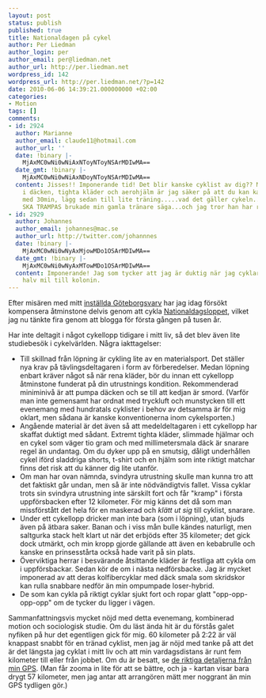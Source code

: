 ```yaml
---
layout: post
status: publish
published: true
title: Nationaldagen på cykel
author: Per Liedman
author_login: per
author_email: per@liedman.net
author_url: http://per.liedman.net
wordpress_id: 142
wordpress_url: http://per.liedman.net/?p=142
date: 2010-06-06 14:39:21.000000000 +02:00
categories:
- Motion
tags: []
comments:
- id: 2924
  author: Marianne
  author_email: claude11@hotmail.com
  author_url: ''
  date: !binary |-
    MjAxMC0wNi0wNiAxNToyNToyNSArMDIwMA==
  date_gmt: !binary |-
    MjAxMC0wNi0wNiAxNDoyNToyNSArMDIwMA==
  content: Jisses!! Imponerande tid! Det blir kanske cyklist av dig?? Med mer luft
    i däcken, tighta kläder och aerohjälm är jag säker på att du kan kapa din tid
    med 30min, lägg sedan till lite träning.....vad det gäller cykeln.....ALLA CYKLAR
    SKA TRAMPAS brukade min gamla tränare säga...och jag tror han har rätt..eller?
- id: 2929
  author: Johannes
  author_email: johannes@mac.se
  author_url: http://twitter.com/johannnes
  date: !binary |-
    MjAxMC0wNi0wNyAxMjowMDo1OSArMDIwMA==
  date_gmt: !binary |-
    MjAxMC0wNi0wNyAxMTowMDo1OSArMDIwMA==
  content: Imponerande! Jag som tycker att jag är duktig när jag cyklar en och en
    halv mil till kolonin.
---
```

Efter misären med mitt <a href="http://twitter.com/liedman/status/14483211447">inställda Göteborgsvarv</a> har jag idag försökt kompensera åtminstone delvis genom att cykla <a href="http://www.nationaldagsloppet.se/index.html?main.asp">Nationaldagsloppet</a>, vilket jag nu tänkte fira genom att blogga för första gången på tusen år.

Har inte deltagit i något cykellopp tidigare i mitt liv, så det blev även lite studiebesök i cykelvärlden. Några iakttagelser:
<ul>
	<li>Till skillnad från löpning är cykling lite av en materialsport. Det ställer nya krav på tävlingsdeltagaren i form av förberedelser. Medan löpning enbart kräver något så när rena kläder, bör du innan ett cykellopp åtminstone funderat på din utrustnings kondition. Rekommenderad miniminivå är att pumpa däcken och se till att kedjan är smord. (Varför man inte gemensamt har ordnat med tryckluft och munstycken till ett evenemang med hundratals cyklister i behov av detsamma är för mig oklart, men sådana är kanske konventionerna inom cykelsporten.)</li>
	<li>Angående material är det även så att medeldeltagaren i ett cykellopp har skaffat duktigt med sådant. Extremt tighta kläder, slimmade hjälmar och en cykel som väger tio gram och med millimetersmala däck är snarare regel än undantag. Om du dyker upp på en smutsig, dåligt underhållen cykel iförd sladdriga shorts, t-shirt och en hjälm som inte riktigt matchar finns det risk att du känner dig lite utanför.</li>
	<li>Om man har ovan nämnda, svindyra utrustning skulle man kunna tro att det faktiskt går undan, men så är inte nödvändigtvis fallet. Vissa cyklar trots sin svindyra utrustning inte särskilt fort och får "kramp" i första uppförsbacken efter 12 kilometer. För mig känns det då som man missförstått det hela för en maskerad och <i>klätt ut sig</i> till cyklist, snarare.</li>
	<li>Under ett cykellopp dricker man inte bara (som i löpning), utan bjuds även på ätbara saker. Banan och i viss mån bulle kändes naturligt, men saltgurka stack helt klart ut när det erbjöds efter 35 kilometer; det gick dock utmärkt, och min kropp gjorde gällande att även en kebabrulle och kanske en prinsesstårta också hade varit på sin plats.</li>
	<li>Överviktiga herrar i besvärande åtsittande kläder är festliga att cykla om i uppförsbackar. Sedan kör de om i nästa nedförsbacke. Jag är mycket imponerad av att deras kolfibercyklar med däck smala som skridskor kan rulla snabbare nedför än min ompumpade loser-hybrid.</li>
	<li>De som kan cykla på riktigt cyklar sjukt fort och ropar glatt "opp-opp-opp-opp" om de tycker du ligger i vägen.</li>
</ul>
Sammanfattningsvis mycket nöjd med detta evenemang, kombinerad motion och sociologisk studie. Om du läst ända hit är du förstås galet nyfiken på hur det egentligen gick för mig. 60 kilometer på 2:22 är väl knappast snabbt för en tränad cyklist, men jag är nöjd med tanke på att det är det längsta jag cyklat i mitt liv och att min vardagsdistans är runt fem kilometer till eller från jobbet. Om du är besatt, se <a href="http://www.liedman.net/share/gps-tracks/250_geosition.html">de riktiga detaljerna från min GPS</a>. (Man får zooma in lite för att se bättre, och ja - kartan visar bara drygt 57 kilometer, men jag antar att arrangören mätt mer noggrant än min GPS tydligen gör.)

